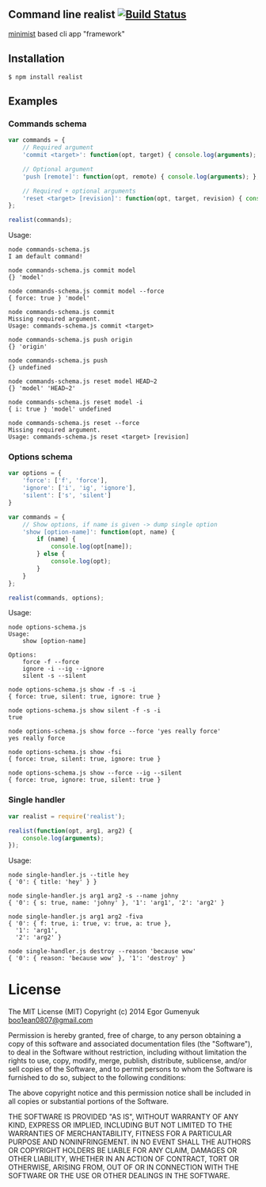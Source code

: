 ## Command line realist [![Build Status](https://travis-ci.org/boo1ean/realist.png?branch=master)](https://travis-ci.org/boo1ean/realist)

[minimist](https://github.com/substack/minimist) based cli app "framework"

## Installation

    $ npm install realist

## Examples

### Commands schema

```javascript
var commands = {
	// Required argument
	'commit <target>': function(opt, target) { console.log(arguments); },

	// Optional argument
	'push [remote]': function(opt, remote) { console.log(arguments); },

	// Required + optional arguments
	'reset <target> [revision]': function(opt, target, revision) { console.log(arguments); }
};

realist(commands);
```

Usage:

```
node commands-schema.js
I am default command!
```

```
node commands-schema.js commit model
{} 'model'
```

```
node commands-schema.js commit model --force
{ force: true } 'model'
```

```
node commands-schema.js commit
Missing required argument.
Usage: commands-schema.js commit <target>
```

```
node commands-schema.js push origin
{} 'origin'
```

```
node commands-schema.js push
{} undefined
```

```
node commands-schema.js reset model HEAD~2
{} 'model' 'HEAD~2'
```

```
node commands-schema.js reset model -i
{ i: true } 'model' undefined
```

```
node commands-schema.js reset --force
Missing required argument.
Usage: commands-schema.js reset <target> [revision]
```

### Options schema

```javascript
var options = {
	'force': ['f', 'force'],
	'ignore': ['i', 'ig', 'ignore'],
	'silent': ['s', 'silent']
}

var commands = {
	// Show options, if name is given -> dump single option
	'show [option-name]': function(opt, name) {
		if (name) {
			console.log(opt[name]);
		} else {
			console.log(opt);
		}
	}
};

realist(commands, options);
```

Usage:

```
node options-schema.js
Usage:
	show [option-name]

Options:
	force -f --force
	ignore -i --ig --ignore
	silent -s --silent
```

```
node options-schema.js show -f -s -i
{ force: true, silent: true, ignore: true }
```

```
node options-schema.js show silent -f -s -i
true
```

```
node options-schema.js show force --force 'yes really force'
yes really force
```

```
node options-schema.js show -fsi
{ force: true, silent: true, ignore: true }
```

```
node options-schema.js show --force --ig --silent
{ force: true, ignore: true, silent: true }
```

### Single handler

```javascript
var realist = require('realist');

realist(function(opt, arg1, arg2) {
	console.log(arguments);
});
```

Usage:

```
node single-handler.js --title hey
{ '0': { title: 'hey' } }
```

```
node single-handler.js arg1 arg2 -s --name johny
{ '0': { s: true, name: 'johny' }, '1': 'arg1', '2': 'arg2' }
```

```
node single-handler.js arg1 arg2 -fiva          
{ '0': { f: true, i: true, v: true, a: true },
  '1': 'arg1',
  '2': 'arg2' }
```

```
node single-handler.js destroy --reason 'because wow'
{ '0': { reason: 'because wow' }, '1': 'destroy' }
```

# License

The MIT License (MIT)
Copyright (c) 2014 Egor Gumenyuk <boo1ean0807@gmail.com>

Permission is hereby granted, free of charge, to any person obtaining a copy
of this software and associated documentation files (the "Software"), to deal
in the Software without restriction, including without limitation the rights
to use, copy, modify, merge, publish, distribute, sublicense, and/or sell
copies of the Software, and to permit persons to whom the Software is
furnished to do so, subject to the following conditions:

The above copyright notice and this permission notice shall be included in all
copies or substantial portions of the Software.

THE SOFTWARE IS PROVIDED "AS IS", WITHOUT WARRANTY OF ANY KIND,
EXPRESS OR IMPLIED, INCLUDING BUT NOT LIMITED TO THE WARRANTIES OF
MERCHANTABILITY, FITNESS FOR A PARTICULAR PURPOSE AND NONINFRINGEMENT.
IN NO EVENT SHALL THE AUTHORS OR COPYRIGHT HOLDERS BE LIABLE FOR ANY CLAIM,
DAMAGES OR OTHER LIABILITY, WHETHER IN AN ACTION OF CONTRACT, TORT OR
OTHERWISE, ARISING FROM, OUT OF OR IN CONNECTION WITH THE SOFTWARE OR THE USE
OR OTHER DEALINGS IN THE SOFTWARE.
